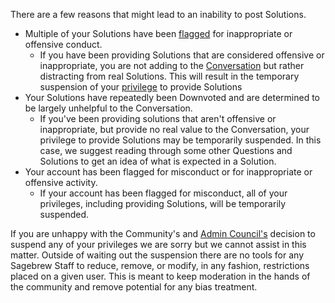 There are a few reasons that might lead to an inability to post Solutions.

- Multiple of your Solutions have been [flagged][1] for inappropriate or 
  offensive conduct. 
    - If you have been providing Solutions that are
      considered offensive or inappropriate, you are
      not adding to the [Conversation][2] but rather distracting
      from real Solutions. This will result in the
      temporary suspension of your [privilege][2] to provide Solutions
- Your Solutions have repeatedly been Downvoted and are
  determined to be largely unhelpful to the Conversation.
    - If you've been providing solutions that aren't offensive
      or inappropriate, but provide no real value to the
      Conversation, your privilege to provide Solutions
      may be temporarily suspended. In this case, we suggest
      reading through some other Questions and Solutions to get
      an idea of what is expected in a Solution.
- Your account has been flagged for misconduct or for
  inappropriate or offensive activity.
    - If your account has been flagged for misconduct, all
      of your privileges, including providing Solutions,
      will be temporarily suspended.

If you are unhappy with the Community's and [Admin Council's][3] decision to suspend 
any of your privileges we are sorry but we cannot assist in this matter. 
Outside of waiting out the suspension there are no tools for any Sagebrew 
Staff to reduce, remove, or modify, in any fashion, restrictions placed on a 
given user. This is meant to keep moderation in the hands of the community and 
remove potential for any bias treatment.

[1]: /help/privileges/flagging/
[2]: /help/privileges/participate_in_the_conversation/
[3]: /help/reputation/admin_council/